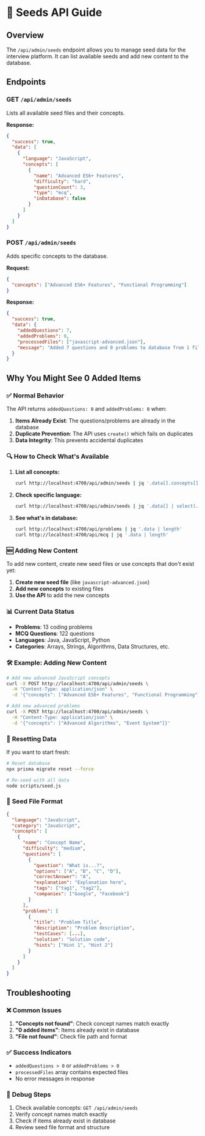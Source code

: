 # 🌱 Seeds API Guide

## Overview

The `/api/admin/seeds` endpoint allows you to manage seed data for the interview platform. It can list available seeds and add new content to the database.

## Endpoints

### GET `/api/admin/seeds`

Lists all available seed files and their concepts.

**Response:**

```json
{
  "success": true,
  "data": [
    {
      "language": "JavaScript",
      "concepts": [
        {
          "name": "Advanced ES6+ Features",
          "difficulty": "hard",
          "questionCount": 3,
          "type": "mcq",
          "inDatabase": false
        }
      ]
    }
  ]
}
```

### POST `/api/admin/seeds`

Adds specific concepts to the database.

**Request:**

```json
{
  "concepts": ["Advanced ES6+ Features", "Functional Programming"]
}
```

**Response:**

```json
{
  "success": true,
  "data": {
    "addedQuestions": 7,
    "addedProblems": 0,
    "processedFiles": ["javascript-advanced.json"],
    "message": "Added 7 questions and 0 problems to database from 1 file(s)"
  }
}
```

## Why You Might See 0 Added Items

### ✅ **Normal Behavior**

The API returns `addedQuestions: 0` and `addedProblems: 0` when:

1. **Items Already Exist**: The questions/problems are already in the database
2. **Duplicate Prevention**: The API uses `create()` which fails on duplicates
3. **Data Integrity**: This prevents accidental duplicates

### 🔍 **How to Check What's Available**

1. **List all concepts:**

   ```bash
   curl http://localhost:4700/api/admin/seeds | jq '.data[].concepts[].name'
   ```

2. **Check specific language:**

   ```bash
   curl http://localhost:4700/api/admin/seeds | jq '.data[] | select(.language == "JavaScript") | .concepts[].name'
   ```

3. **See what's in database:**
   ```bash
   curl http://localhost:4700/api/problems | jq '.data | length'
   curl http://localhost:4700/api/mcq | jq '.data | length'
   ```

### 🆕 **Adding New Content**

To add new content, create new seed files or use concepts that don't exist yet:

1. **Create new seed file** (like `javascript-advanced.json`)
2. **Add new concepts** to existing files
3. **Use the API** to add the new concepts

### 📊 **Current Data Status**

- **Problems**: 13 coding problems
- **MCQ Questions**: 122 questions
- **Languages**: Java, JavaScript, Python
- **Categories**: Arrays, Strings, Algorithms, Data Structures, etc.

### 🛠️ **Example: Adding New Content**

```bash
# Add new advanced JavaScript concepts
curl -X POST http://localhost:4700/api/admin/seeds \
  -H "Content-Type: application/json" \
  -d '{"concepts": ["Advanced ES6+ Features", "Functional Programming"]}'

# Add new advanced problems
curl -X POST http://localhost:4700/api/admin/seeds \
  -H "Content-Type: application/json" \
  -d '{"concepts": ["Advanced Algorithms", "Event System"]}'
```

### 🔄 **Resetting Data**

If you want to start fresh:

```bash
# Reset database
npx prisma migrate reset --force

# Re-seed with all data
node scripts/seed.js
```

### 📝 **Seed File Format**

```json
{
  "language": "JavaScript",
  "category": "JavaScript",
  "concepts": [
    {
      "name": "Concept Name",
      "difficulty": "medium",
      "questions": [
        {
          "question": "What is...?",
          "options": ["A", "B", "C", "D"],
          "correctAnswer": "A",
          "explanation": "Explanation here",
          "tags": ["tag1", "tag2"],
          "companies": ["Google", "Facebook"]
        }
      ],
      "problems": [
        {
          "title": "Problem Title",
          "description": "Problem description",
          "testCases": [...],
          "solution": "Solution code",
          "hints": ["Hint 1", "Hint 2"]
        }
      ]
    }
  ]
}
```

## Troubleshooting

### ❌ **Common Issues**

1. **"Concepts not found"**: Check concept names match exactly
2. **"0 added items"**: Items already exist in database
3. **"File not found"**: Check file path and format

### ✅ **Success Indicators**

- `addedQuestions > 0` or `addedProblems > 0`
- `processedFiles` array contains expected files
- No error messages in response

### 🔧 **Debug Steps**

1. Check available concepts: `GET /api/admin/seeds`
2. Verify concept names match exactly
3. Check if items already exist in database
4. Review seed file format and structure
